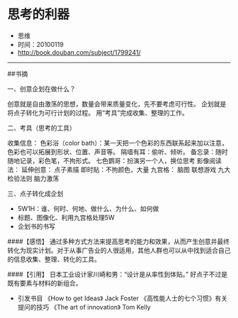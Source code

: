 # 思考的利器

* 思维
* 时间：20100119
* http://book.douban.com/subject/1799241/

---

##书摘

一、创意企划在做什么？

创意就是自由激荡的思想，数量会带来质量变化，先不要考虑可行性。
企划就是将点子转化为可行计划的过程。
用“考具”完成收集、整理的工作。

二、考具（思考的工具）

收集信息：
色彩浴（color bath）：某一天把一个色彩的东西联系起来加以注意，色彩也可以拓展到形状、位置、声音等。
隔墙有耳：偷听、倾听。
备忘录：随时随地记录，彩色笔，不拘形式。
七色鹦哥：扮演另一个人，换位思考
影像阅读法：
延伸创意：
点子素描
即时贴：不拘颜色，大量
九宫格：
脑图
联想游戏
九大检验法则
脑力激荡

三、点子转化成企划

* 5W1H：谁、何时、何地、做什么、为什么、如何做
* 标题、图像化、利用九宫格处理5W
* 企划书的书写

####【感悟】
通过多种方式方法来提高思考的能力和效果，从而产生创意并最终转化为现实计划。对于从事广告业的人很适用，其他人群也可以从中找到适合自己的信息收集、整理、转化的工具。

####【引用】
日本工业设计家川崎和男：“设计是从率性到体贴。” 好点子不过是既有要素与材料的新组合。

+ 引发书目 《How to get Ideas》 Jack Foster 《高性能人士的七个习惯》有关提问的技巧 《The art of innovation》 Tom Kelly

